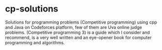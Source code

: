 # cp-solutions
Solutions for programming problems (Competitive programming) using cpp and Java on Codeforces platform, few of them are Uva online judge problems.
(Competitive programming 3) is a guide which I consider and recommend, is a very well written and an eye-opener book for computer programming and algorithms.

